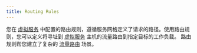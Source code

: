 ```yaml
---
title: Routing Rules
---
```

您在 [虚拟服务](#virtual-service) 中配置的路由规则，遵循服务网格定义了请求的路径。使用路由规则，您可以定义将寻址到 [虚拟服务](#virtual-service) 主机的流量路由到指定目标的工作负载。
路由规则帮您建立了复杂的 [流量路由](/zh/docs/concepts/traffic-management/#virtual-services) 场景。
